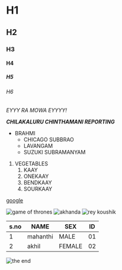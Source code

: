 # H1
 ## H2
 ### H3
 #### H4
 ##### H5
 ###### H6
 
 *EYYY RA MOWA EYYYY!*
  
 ***CHILAKALURU CHINTHAMANI REPORTING***
 
 * BRAHMI
    * CHICAGO SUBBRAO
    * LAVANGAM
    * SUZUKI SUBRAMANYAM
    
 1. VEGETABLES
    1. KAAY
    2. ONEKAAY
    3. BENDKAAY
    4. SOURKAAY

[google](nautil.us)

![game of thrones](https://m.media-amazon.com/images/M/MV5BYTRiNDQwYzAtMzVlZS00NTI5LWJjYjUtMzkwNTUzMWMxZTllXkEyXkFqcGdeQXVyNDIzMzcwNjc@._V1_FMjpg_UX1000_.jpg)
![akhanda](https://images.indianexpress.com/2021/12/Akhanda-poster-1200by667.jpg)
![rey koushik](https://i.ytimg.com/vi/PdVQ2Go7nHI/mqdefault.jpg)

s.no|NAME|SEX|ID
----|----|---|--
1|mahanthi|MALE|01
2|akhil|FEMALE|02

![the end](https://riotfest.org/wp-content/uploads/2016/08/end-of-the-world.jpg)
